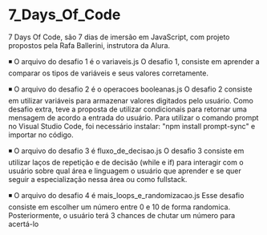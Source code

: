 ﻿# 7_Days_Of_Code

7 Days Of Code, são 7 dias de imersão em JavaScript, com projeto propostos pela Rafa Ballerini, instrutora da Alura.

◾ O arquivo do desafio 1 é o variaveis.js 
O desafio 1, consiste em aprender a comparar os tipos de variáveis e seus valores corretamente.

◾ O arquivo do desafio 2 é o operacoes booleanas.js 
O desafio 2 consiste em utilizar variáveis para armazenar valores digitados pelo usuário. Como desafio extra, teve a proposta de utilizar condicionais para retornar uma mensagem de acordo a entrada do usuário.
Para utilizar o comando prompt no Visual Studio Code, foi necessário instalar: "npm install prompt-sync" e importar no código.

◾ O arquivo do desafio 3 é fluxo_de_decisao.js
O desafio 3 consiste em utilizar laços de repetição e de decisão (while e if) para interagir com o usuário sobre qual área e linguagem o usuário que aprender e se quer seguir a especialização nessa área ou como fullstack. 

◾ O arquivo do desafio 4 é mais_loops_e_randomizacao.js
Esse desafio consiste em escolher um número entre 0 e 10 de forma randomica. Posteriormente, o usuário terá 3 chances de chutar um número para acertá-lo

